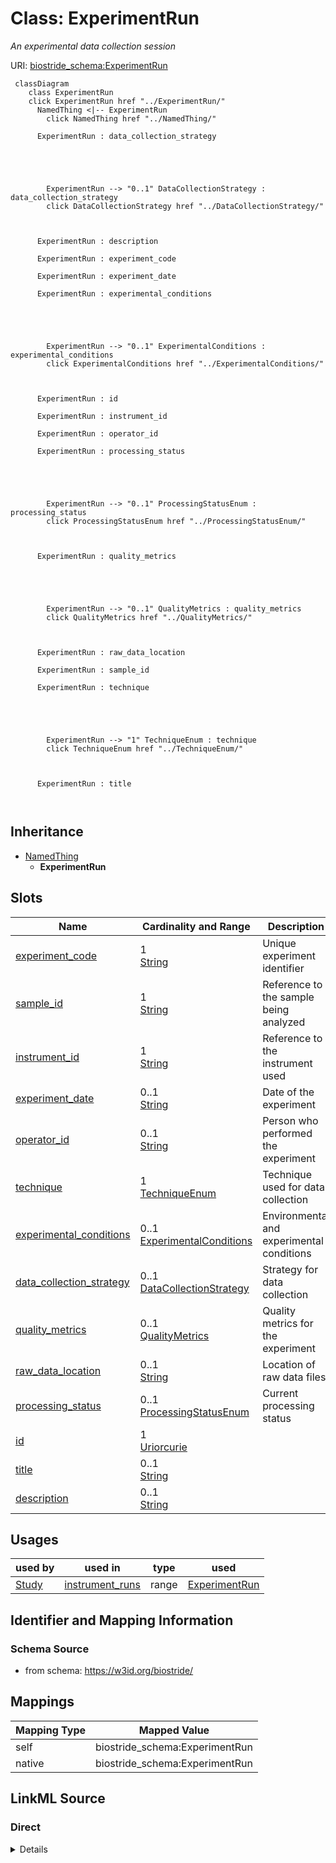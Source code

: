

# Class: ExperimentRun 


_An experimental data collection session_





URI: [biostride_schema:ExperimentRun](https://w3id.org/biostride/schema/ExperimentRun)





```mermaid
 classDiagram
    class ExperimentRun
    click ExperimentRun href "../ExperimentRun/"
      NamedThing <|-- ExperimentRun
        click NamedThing href "../NamedThing/"
      
      ExperimentRun : data_collection_strategy
        
          
    
        
        
        ExperimentRun --> "0..1" DataCollectionStrategy : data_collection_strategy
        click DataCollectionStrategy href "../DataCollectionStrategy/"
    

        
      ExperimentRun : description
        
      ExperimentRun : experiment_code
        
      ExperimentRun : experiment_date
        
      ExperimentRun : experimental_conditions
        
          
    
        
        
        ExperimentRun --> "0..1" ExperimentalConditions : experimental_conditions
        click ExperimentalConditions href "../ExperimentalConditions/"
    

        
      ExperimentRun : id
        
      ExperimentRun : instrument_id
        
      ExperimentRun : operator_id
        
      ExperimentRun : processing_status
        
          
    
        
        
        ExperimentRun --> "0..1" ProcessingStatusEnum : processing_status
        click ProcessingStatusEnum href "../ProcessingStatusEnum/"
    

        
      ExperimentRun : quality_metrics
        
          
    
        
        
        ExperimentRun --> "0..1" QualityMetrics : quality_metrics
        click QualityMetrics href "../QualityMetrics/"
    

        
      ExperimentRun : raw_data_location
        
      ExperimentRun : sample_id
        
      ExperimentRun : technique
        
          
    
        
        
        ExperimentRun --> "1" TechniqueEnum : technique
        click TechniqueEnum href "../TechniqueEnum/"
    

        
      ExperimentRun : title
        
      
```





## Inheritance
* [NamedThing](NamedThing.md)
    * **ExperimentRun**



## Slots

| Name | Cardinality and Range | Description | Inheritance |
| ---  | --- | --- | --- |
| [experiment_code](experiment_code.md) | 1 <br/> [String](String.md) | Unique experiment identifier | direct |
| [sample_id](sample_id.md) | 1 <br/> [String](String.md) | Reference to the sample being analyzed | direct |
| [instrument_id](instrument_id.md) | 1 <br/> [String](String.md) | Reference to the instrument used | direct |
| [experiment_date](experiment_date.md) | 0..1 <br/> [String](String.md) | Date of the experiment | direct |
| [operator_id](operator_id.md) | 0..1 <br/> [String](String.md) | Person who performed the experiment | direct |
| [technique](technique.md) | 1 <br/> [TechniqueEnum](TechniqueEnum.md) | Technique used for data collection | direct |
| [experimental_conditions](experimental_conditions.md) | 0..1 <br/> [ExperimentalConditions](ExperimentalConditions.md) | Environmental and experimental conditions | direct |
| [data_collection_strategy](data_collection_strategy.md) | 0..1 <br/> [DataCollectionStrategy](DataCollectionStrategy.md) | Strategy for data collection | direct |
| [quality_metrics](quality_metrics.md) | 0..1 <br/> [QualityMetrics](QualityMetrics.md) | Quality metrics for the experiment | direct |
| [raw_data_location](raw_data_location.md) | 0..1 <br/> [String](String.md) | Location of raw data files | direct |
| [processing_status](processing_status.md) | 0..1 <br/> [ProcessingStatusEnum](ProcessingStatusEnum.md) | Current processing status | direct |
| [id](id.md) | 1 <br/> [Uriorcurie](Uriorcurie.md) |  | [NamedThing](NamedThing.md) |
| [title](title.md) | 0..1 <br/> [String](String.md) |  | [NamedThing](NamedThing.md) |
| [description](description.md) | 0..1 <br/> [String](String.md) |  | [NamedThing](NamedThing.md) |





## Usages

| used by | used in | type | used |
| ---  | --- | --- | --- |
| [Study](Study.md) | [instrument_runs](instrument_runs.md) | range | [ExperimentRun](ExperimentRun.md) |







## Identifier and Mapping Information






### Schema Source


* from schema: https://w3id.org/biostride/




## Mappings

| Mapping Type | Mapped Value |
| ---  | ---  |
| self | biostride_schema:ExperimentRun |
| native | biostride_schema:ExperimentRun |






## LinkML Source

<!-- TODO: investigate https://stackoverflow.com/questions/37606292/how-to-create-tabbed-code-blocks-in-mkdocs-or-sphinx -->

### Direct

<details>
```yaml
name: ExperimentRun
description: An experimental data collection session
from_schema: https://w3id.org/biostride/
is_a: NamedThing
attributes:
  experiment_code:
    name: experiment_code
    description: Unique experiment identifier
    from_schema: https://w3id.org/biostride/
    rank: 1000
    domain_of:
    - ExperimentRun
    required: true
  sample_id:
    name: sample_id
    description: Reference to the sample being analyzed
    from_schema: https://w3id.org/biostride/
    domain_of:
    - SamplePreparation
    - ExperimentRun
    range: string
    required: true
  instrument_id:
    name: instrument_id
    description: Reference to the instrument used
    from_schema: https://w3id.org/biostride/
    rank: 1000
    domain_of:
    - ExperimentRun
    range: string
    required: true
  experiment_date:
    name: experiment_date
    description: Date of the experiment
    from_schema: https://w3id.org/biostride/
    rank: 1000
    domain_of:
    - ExperimentRun
    range: string
  operator_id:
    name: operator_id
    description: Person who performed the experiment
    from_schema: https://w3id.org/biostride/
    domain_of:
    - SamplePreparation
    - ExperimentRun
    range: string
  technique:
    name: technique
    description: Technique used for data collection
    from_schema: https://w3id.org/biostride/
    rank: 1000
    domain_of:
    - ExperimentRun
    range: TechniqueEnum
    required: true
  experimental_conditions:
    name: experimental_conditions
    description: Environmental and experimental conditions
    from_schema: https://w3id.org/biostride/
    rank: 1000
    domain_of:
    - ExperimentRun
    range: ExperimentalConditions
  data_collection_strategy:
    name: data_collection_strategy
    description: Strategy for data collection
    from_schema: https://w3id.org/biostride/
    rank: 1000
    domain_of:
    - ExperimentRun
    range: DataCollectionStrategy
  quality_metrics:
    name: quality_metrics
    description: Quality metrics for the experiment
    from_schema: https://w3id.org/biostride/
    domain_of:
    - Sample
    - ExperimentRun
    range: QualityMetrics
  raw_data_location:
    name: raw_data_location
    description: Location of raw data files
    from_schema: https://w3id.org/biostride/
    rank: 1000
    domain_of:
    - ExperimentRun
  processing_status:
    name: processing_status
    description: Current processing status
    from_schema: https://w3id.org/biostride/
    rank: 1000
    domain_of:
    - ExperimentRun
    range: ProcessingStatusEnum

```
</details>

### Induced

<details>
```yaml
name: ExperimentRun
description: An experimental data collection session
from_schema: https://w3id.org/biostride/
is_a: NamedThing
attributes:
  experiment_code:
    name: experiment_code
    description: Unique experiment identifier
    from_schema: https://w3id.org/biostride/
    rank: 1000
    alias: experiment_code
    owner: ExperimentRun
    domain_of:
    - ExperimentRun
    range: string
    required: true
  sample_id:
    name: sample_id
    description: Reference to the sample being analyzed
    from_schema: https://w3id.org/biostride/
    alias: sample_id
    owner: ExperimentRun
    domain_of:
    - SamplePreparation
    - ExperimentRun
    range: string
    required: true
  instrument_id:
    name: instrument_id
    description: Reference to the instrument used
    from_schema: https://w3id.org/biostride/
    rank: 1000
    alias: instrument_id
    owner: ExperimentRun
    domain_of:
    - ExperimentRun
    range: string
    required: true
  experiment_date:
    name: experiment_date
    description: Date of the experiment
    from_schema: https://w3id.org/biostride/
    rank: 1000
    alias: experiment_date
    owner: ExperimentRun
    domain_of:
    - ExperimentRun
    range: string
  operator_id:
    name: operator_id
    description: Person who performed the experiment
    from_schema: https://w3id.org/biostride/
    alias: operator_id
    owner: ExperimentRun
    domain_of:
    - SamplePreparation
    - ExperimentRun
    range: string
  technique:
    name: technique
    description: Technique used for data collection
    from_schema: https://w3id.org/biostride/
    rank: 1000
    alias: technique
    owner: ExperimentRun
    domain_of:
    - ExperimentRun
    range: TechniqueEnum
    required: true
  experimental_conditions:
    name: experimental_conditions
    description: Environmental and experimental conditions
    from_schema: https://w3id.org/biostride/
    rank: 1000
    alias: experimental_conditions
    owner: ExperimentRun
    domain_of:
    - ExperimentRun
    range: ExperimentalConditions
  data_collection_strategy:
    name: data_collection_strategy
    description: Strategy for data collection
    from_schema: https://w3id.org/biostride/
    rank: 1000
    alias: data_collection_strategy
    owner: ExperimentRun
    domain_of:
    - ExperimentRun
    range: DataCollectionStrategy
  quality_metrics:
    name: quality_metrics
    description: Quality metrics for the experiment
    from_schema: https://w3id.org/biostride/
    alias: quality_metrics
    owner: ExperimentRun
    domain_of:
    - Sample
    - ExperimentRun
    range: QualityMetrics
  raw_data_location:
    name: raw_data_location
    description: Location of raw data files
    from_schema: https://w3id.org/biostride/
    rank: 1000
    alias: raw_data_location
    owner: ExperimentRun
    domain_of:
    - ExperimentRun
    range: string
  processing_status:
    name: processing_status
    description: Current processing status
    from_schema: https://w3id.org/biostride/
    rank: 1000
    alias: processing_status
    owner: ExperimentRun
    domain_of:
    - ExperimentRun
    range: ProcessingStatusEnum
  id:
    name: id
    from_schema: https://w3id.org/biostride/
    rank: 1000
    identifier: true
    alias: id
    owner: ExperimentRun
    domain_of:
    - NamedThing
    - OntologyTerm
    range: uriorcurie
    required: true
  title:
    name: title
    from_schema: https://w3id.org/biostride/
    rank: 1000
    slot_uri: dcterms:title
    alias: title
    owner: ExperimentRun
    domain_of:
    - NamedThing
    range: string
  description:
    name: description
    from_schema: https://w3id.org/biostride/
    rank: 1000
    alias: description
    owner: ExperimentRun
    domain_of:
    - NamedThing
    range: string

```
</details>